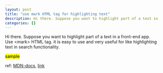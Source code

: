 ```yaml
---
layout: post
title: "use mark HTML tag for highlighting text"
description: Hi there. Suppose you want to highlight part of a text in a front-end app. Use <mark> HTML tag. it is easy to use and very useful for like highlighting text in search functionality.
categories: []
---
```


Hi there. Suppose you want to highlight part of a text in a front-end app. Use \<mark\> HTML tag. it is easy to use and very useful for like highlighting text in search functionality.

<mark>sample</mark>

ref: [MDN-docs](https://developer.mozilla.org/en-US/docs/Web/HTML/Reference/Elements/mark),
[link](https://tomekdev.com/posts/highlight-text-in-javascript)
